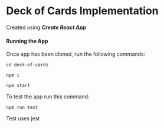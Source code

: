 # Deck of Cards Implementation

Created using ***Create React App***

#### Running the App

Once app has been cloned, run the following commands:

```
cd deck-of-cards
```
```
npm i
```
```
npm start
```

To test the app run this command:
```
npm run test
```

Test uses jest
